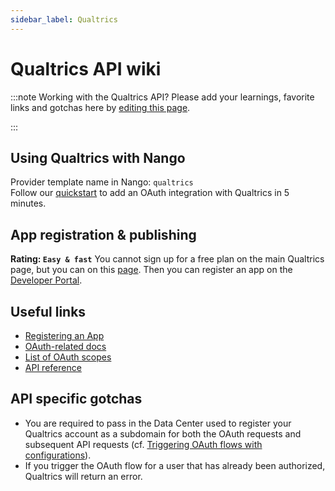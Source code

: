 ```yaml
---
sidebar_label: Qualtrics
---
```


# Qualtrics API wiki

:::note Working with the Qualtrics API?
Please add your learnings, favorite links and gotchas here by [editing this page](https://github.com/nangohq/nango/tree/master/docs/docs/providers/qualtrics.md).

:::

## Using Qualtrics with Nango

Provider template name in Nango: `qualtrics`  
Follow our [quickstart](../quickstart.md) to add an OAuth integration with Qualtrics in 5 minutes.

## App registration & publishing

**Rating: `Easy & fast`**
You cannot sign up for a free plan on the main Qualtrics page, but you can on this [page](https://www.qualtrics.com/support/survey-platform/managing-your-account/trial-accounts/). Then you can register an app on the [Developer Portal](https://developer.qualtrics.com/developer/portal/).

## Useful links

-   [Registering an App](https://developer.qualtrics.com/developer/portal/)
-   [OAuth-related docs](https://api.qualtrics.com/6c02f17c3109f-o-auth-authentication-auth-code)
-   [List of OAuth scopes](https://api.qualtrics.com/1450e85735dbf-o-auth-2-0-scopes)
-   [API reference](https://developer.qualtrics.com/developer/portal/documentation/1bd4e078a35c1-hello-world-setup)

## API specific gotchas

-   You are required to pass in the Data Center used to register your Qualtrics account as a subdomain for both the OAuth requests and subsequent API requests (cf. [Triggering OAuth flows with configurations](../reference/frontend-sdk.md#connection-config)).
-   If you trigger the OAuth flow for a user that has already been authorized, Qualtrics will return an error.
